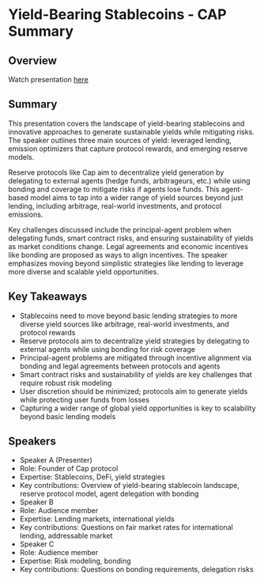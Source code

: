 # Yield-Bearing Stablecoins - CAP Summary

## Overview
Watch presentation [here](https://streameth.org/edge_city/watch?session=6724e033f861dff095239b34)

## Summary
This presentation covers the landscape of yield-bearing stablecoins and innovative approaches to generate sustainable yields while mitigating risks. The speaker outlines three main sources of yield: leveraged lending, emission optimizers that capture protocol rewards, and emerging reserve models. 

Reserve protocols like Cap aim to decentralize yield generation by delegating to external agents (hedge funds, arbitrageurs, etc.) while using bonding and coverage to mitigate risks if agents lose funds. This agent-based model aims to tap into a wider range of yield sources beyond just lending, including arbitrage, real-world investments, and protocol emissions.

Key challenges discussed include the principal-agent problem when delegating funds, smart contract risks, and ensuring sustainability of yields as market conditions change. Legal agreements and economic incentives like bonding are proposed as ways to align incentives. The speaker emphasizes moving beyond simplistic strategies like lending to leverage more diverse and scalable yield opportunities.

## Key Takeaways
- Stablecoins need to move beyond basic lending strategies to more diverse yield sources like arbitrage, real-world investments, and protocol rewards
- Reserve protocols aim to decentralize yield strategies by delegating to external agents while using bonding for risk coverage
- Principal-agent problems are mitigated through incentive alignment via bonding and legal agreements between protocols and agents
- Smart contract risks and sustainability of yields are key challenges that require robust risk modeling
- User discretion should be minimized; protocols aim to generate yields while protecting user funds from losses
- Capturing a wider range of global yield opportunities is key to scalability beyond basic lending models

## Speakers
- Speaker A (Presenter)
- Role: Founder of Cap protocol
- Expertise: Stablecoins, DeFi, yield strategies
- Key contributions: Overview of yield-bearing stablecoin landscape, reserve protocol model, agent delegation with bonding
- Speaker B
- Role: Audience member
- Expertise: Lending markets, international yields
- Key contributions: Questions on fair market rates for international lending, addressable market
- Speaker C
- Role: Audience member
- Expertise: Risk modeling, bonding
- Key contributions: Questions on bonding requirements, delegation risks

